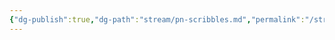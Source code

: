 ```yaml
---
{"dg-publish":true,"dg-path":"stream/pn-scribbles.md","permalink":"/stream/pn-scribbles/","title":"scribbles","created":"2023-12-31T04:02:36.537-08:00","updated":"2023-12-31T04:39:02.481-08:00"}
---
```



